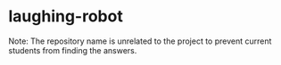 # laughing-robot
Note: The repository name is unrelated to the project to prevent current students from finding the answers.
